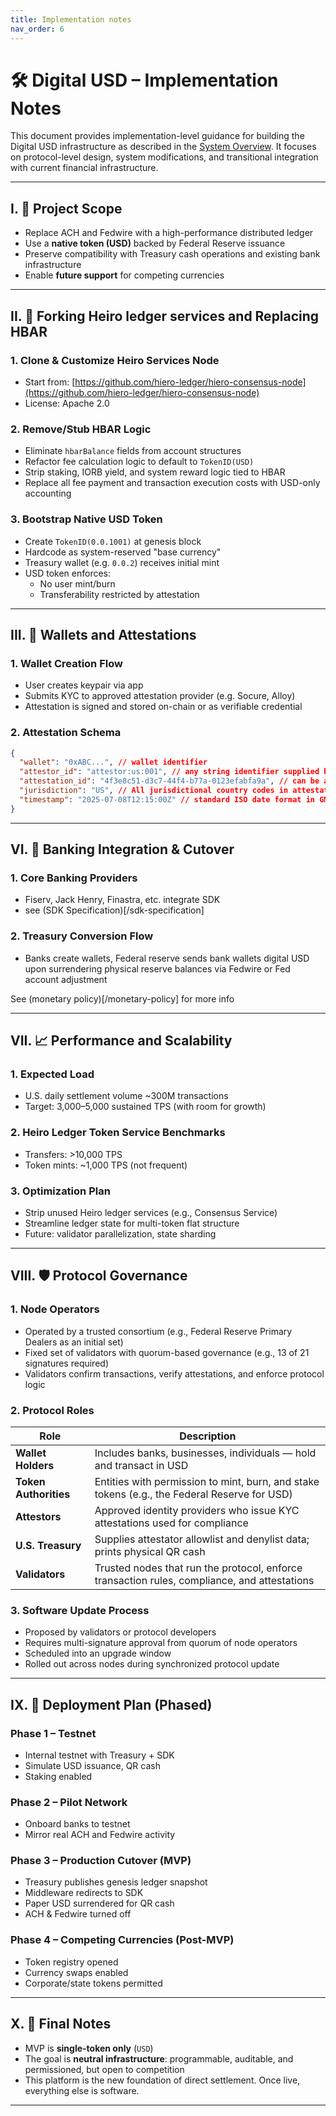 ```yaml
---
title: Implementation notes
nav_order: 6
---
```


# 🛠️ Digital USD – Implementation Notes

This document provides implementation-level guidance for building the Digital USD infrastructure as described in the [System Overview](/digital-usd). It focuses on protocol-level design, system modifications, and transitional integration with current financial infrastructure.

---

## I. 🎯 Project Scope

- Replace ACH and Fedwire with a high-performance distributed ledger
- Use a **native token (USD)** backed by Federal Reserve issuance
- Preserve compatibility with Treasury cash operations and existing bank infrastructure
- Enable **future support** for competing currencies

---

## II. 🔧 Forking Heiro ledger services and Replacing HBAR

### 1. Clone & Customize Heiro Services Node
- Start from: [https://github.com/hiero-ledger/hiero-consensus-node](https://github.com/hiero-ledger/hiero-consensus-node)
- License: Apache 2.0

### 2. Remove/Stub HBAR Logic
- Eliminate `hbarBalance` fields from account structures
- Refactor fee calculation logic to default to `TokenID(USD)`
- Strip staking, IORB yield, and system reward logic tied to HBAR
- Replace all fee payment and transaction execution costs with USD-only accounting

### 3. Bootstrap Native USD Token
- Create `TokenID(0.0.1001)` at genesis block
- Hardcode as system-reserved "base currency"
- Treasury wallet (e.g. `0.0.2`) receives initial mint
- USD token enforces:
  - No user mint/burn
  - Transferability restricted by attestation

---

## III. 🔐 Wallets and Attestations

### 1. Wallet Creation Flow
- User creates keypair via app
- Submits KYC to approved attestation provider (e.g. Socure, Alloy)
- Attestation is signed and stored on-chain or as verifiable credential

### 2. Attestation Schema
```json
{
  "wallet": "0xABC...", // wallet identifier
  "attestor_id": "attestor:us:001", // any string identifier supplied by US treasury
  "attestation_id": "4f3e8c51-d3c7-44f4-b77a-0123efabfa9a", // can be any string identifier
  "jurisdiction": "US", // All jurisdictional country codes in attestations follow **ISO 3166-1 alpha-2** (2-letter format)
  "timestamp": "2025-07-08T12:15:00Z" // standard ISO date format in GMT
}
```

---

## VI. 🏦 Banking Integration & Cutover

### 1. Core Banking Providers
- Fiserv, Jack Henry, Finastra, etc. integrate SDK
- see (SDK Specification)[/sdk-specification]

### 2. Treasury Conversion Flow
- Banks create wallets, Federal reserve sends bank wallets digital USD upon surrendering physical reserve balances via Fedwire or Fed account adjustment

See (monetary policy)[/monetary-policy] for more info

---

## VII. 📈 Performance and Scalability

### 1. Expected Load
- U.S. daily settlement volume ~300M transactions
- Target: 3,000–5,000 sustained TPS (with room for growth)

### 2. Heiro Ledger Token Service Benchmarks
- Transfers: >10,000 TPS
- Token mints: ~1,000 TPS (not frequent)

### 3. Optimization Plan
- Strip unused Heiro ledger services (e.g., Consensus Service)
- Streamline ledger state for multi-token flat structure
- Future: validator parallelization, state sharding

---

## VIII. 🛡️ Protocol Governance

### 1. Node Operators
- Operated by a trusted consortium (e.g., Federal Reserve Primary Dealers as an initial set)
- Fixed set of validators with quorum-based governance (e.g., 13 of 21 signatures required)
- Validators confirm transactions, verify attestations, and enforce protocol logic

### 2. Protocol Roles

| Role             | Description |
|------------------|-------------|
| **Wallet Holders** | Includes banks, businesses, individuals — hold and transact in USD |
| **Token Authorities** | Entities with permission to mint, burn, and stake tokens (e.g., the Federal Reserve for USD) |
| **Attestors**     | Approved identity providers who issue KYC attestations used for compliance |
| **U.S. Treasury** | Supplies attestator allowlist and denylist data; prints physical QR cash |
| **Validators**    | Trusted nodes that run the protocol, enforce transaction rules, compliance, and attestations |

### 3. Software Update Process
- Proposed by validators or protocol developers
- Requires multi-signature approval from quorum of node operators
- Scheduled into an upgrade window
- Rolled out across nodes during synchronized protocol update

---

## IX. 📌 Deployment Plan (Phased)

### Phase 1 – Testnet
- Internal testnet with Treasury + SDK
- Simulate USD issuance, QR cash
- Staking enabled

### Phase 2 – Pilot Network
- Onboard banks to testnet
- Mirror real ACH and Fedwire activity

### Phase 3 – Production Cutover (MVP)
- Treasury publishes genesis ledger snapshot
- Middleware redirects to SDK
- Paper USD surrendered for QR cash
- ACH & Fedwire turned off

### Phase 4 – Competing Currencies (Post-MVP)
- Token registry opened
- Currency swaps enabled
- Corporate/state tokens permitted

---

## X. 🧠 Final Notes

- MVP is **single-token only** (`USD`)
- The goal is **neutral infrastructure**: programmable, auditable, and permissioned, but open to competition
- This platform is the new foundation of direct settlement. Once live, everything else is software.

---
